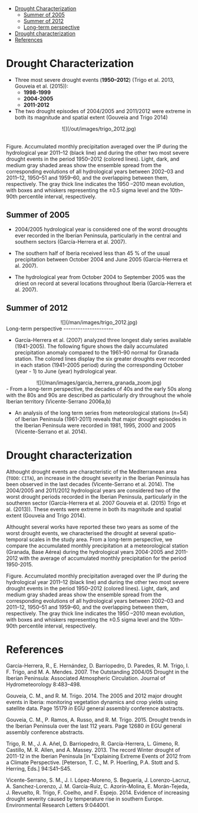 -   [Drought Characterization](#drought-characterization)
    -   [Summer of 2005](#summer-of-2005)
    -   [Summer of 2012](#summer-of-2012)
    -   [Long-term perspective](#long-term-perspective)
-   [Drought characterization](#drought-characterization-1)
-   [References](#references)

Drought Characterization
========================

-   Three most severe drought events (**1950–2012**) (Trigo et al. 2013, Gouveia et al. (2015)):
    -   **1998-1999**
    -   **2004-2005**
    -   **2011-2012**
-   The two drought episodes of 2004/2005 and 2011/2012 were extreme in both its magnitude and spatial extent (Gouveia and Trigo 2014)

<center>
![](/out/images/trigo_2012.jpg)
</center>
<br>

Figure. Accumulated monthly precipitation averaged over the IP during the hydrological year 2011–12 (black line) and during the other two most severe drought events in the period 1950–2012 (colored lines). Light, dark, and medium gray shaded areas show the ensemble spread from the corresponding evolutions of all hydrological years between 2002–03 and 2011–12, 1950–51 and 1959–60, and the overlapping between them, respectively. The gray thick line indicates the 1950 –2010 mean evolution, with boxes and whiskers representing the ±0.5 sigma level and the 10th–90th percentile interval, respectively.

Summer of 2005
--------------

-   2004/2005 hydrological year is considered one of the worst drooughts ever recorded in the Iberian Peninsula, particularly in the central and southern sectors (García-Herrera et al. 2007).

-   The southern half of Iberia received less than 45 % of the usual precipitation between October 2004 and June 2005 (García-Herrera et al. 2007).

-   The hydrological year from October 2004 to September 2005 was the driest on record at several locations throughout Iberia (García-Herrera et al. 2007).

Summer of 2012
--------------

<center>
![](/man/images/trigo_2012.jpg)
</center>
Long-term perspective
---------------------

-   García-Herrera et al. (2007) analyzed three longest dialy series available (1941-2005). The following figure shows the daily accumulated precipitation anomaly compared to the 1961–90 normal for Granada station. The colored lines display the six greater droughts ever recorded in each station (1941–2005 period) during the corresponding October (year - 1) to June (year) hydrological year.

<center>
![](/man/images/garcia_herrera_granada_zoom.jpg)
</center>
-   From a long-term perspective, the decades of 40s and the early 50s along with the 80s and 90s are described as particularly dry throughout the whole Iberian territory (Vicente-Serrano 2006a,b)

-   An analysis of the long term series from meteorological stations (n=54) of Iberian Peninsula (1961-2011) reveals that major drought episodes in the Iberian Peninsula were recorded in 1981, 1995, 2000 and 2005 (Vicente-Serrano et al. 2014).

Drought characterization
========================

Althought drought events are characteristic of the Mediterranean area (`TODO`: `CITA`), an increase in the drought severity in the Iberian Peninsula has been observed in the last decades (Vicente-Serrano et al. 2014). The 2004/2005 and 2011/2012 hydrological years are considered two of the worst drought periods recorded in the Iberian Peninsula, particularly in the southeren sector (García-Herrera et al. 2007 Gouveia et al. (2015) Trigo et al. (2013)). These events were extreme in both its magnitude and spatial extent (Gouveia and Trigo 2014).

Althought several works have reported these two years as some of the worst drought events, we characterised the drought at several spatio-temporal scales in the study area. From a long-term perspective, we compare the accumulated monthly precipitation at a meteorological station (Granada, Base Aérea) during the hydrological years 2004-2005 and 2011-2012 with the average of accumulated monthly precipitation for the period 1950-2015.

Figure. Accumulated monthly precipitation averaged over the IP during the hydrological year 2011–12 (black line) and during the other two most severe drought events in the period 1950–2012 (colored lines). Light, dark, and medium gray shaded areas show the ensemble spread from the corresponding evolutions of all hydrological years between 2002–03 and 2011–12, 1950–51 and 1959–60, and the overlapping between them, respectively. The gray thick line indicates the 1950 –2010 mean evolution, with boxes and whiskers representing the ±0.5 sigma level and the 10th–90th percentile interval, respectively.

References
==========

García-Herrera, R., E. Hernández, D. Barriopedro, D. Paredes, R. M. Trigo, I. F. Trigo, and M. A. Mendes. 2007. The Outstanding 2004/05 Drought in the Iberian Peninsula: Associated Atmospheric Circulation. Journal of Hydrometeorology 8:483–498.

Gouveia, C. M., and R. M. Trigo. 2014. The 2005 and 2012 major drought events in Iberia: monitoring vegetation dynamics and crop yields using satellite data. Page 15179 *in* EGU general assembly conference abstracts.

Gouveia, C. M., P. Ramos, A. Russo, and R. M. Trigo. 2015. Drought trends in the Iberian Peninsula over the last 112 years. Page 12680 *in* EGU general assembly conference abstracts.

Trigo, R. M., J. A. Añel, D. Barriopedro, R. García-Herrera, L. Gimeno, R. Castillo, M. R. Allen, and A. Massey. 2013. The record Winter drought of 2011-12 in the Iberian Peninsula \[in "Explaining Extreme Events of 2012 from a Climate Perspective. \[Peterson, T. C., M. P. Hoerling, P.A. Stott and S. Herring, Eds.\] 94:S41–S45.

Vicente-Serrano, S. M., J. I. López-Moreno, S. Beguería, J. Lorenzo-Lacruz, A. Sanchez-Lorenzo, J. M. García-Ruiz, C. Azorín-Molina, E. Morán-Tejeda, J. Revuelto, R. Trigo, F. Coelho, and F. Espejo. 2014. Evidence of increasing drought severity caused by temperature rise in southern Europe. Environmental Research Letters 9:044001.
